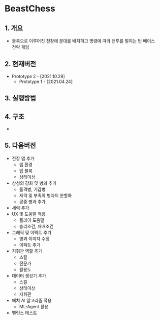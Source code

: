 # BeastChess
## 1. 개요
* 블록으로 이루어진 전장에 분대를 배치하고 명령에 따라 전투를 벌이는 턴 베이스 전략 게임
## 2. 현재버전
* Prototype 2 - [2021.10.29]
  + Prototype 1 - [2021.04.24]
## 3. 실행방법
## 4. 구조
* 
## 5. 다음버전
* 전장 맵 추가
  + 맵 환경
  + 맵 블록
  + 상태이상
* 상성의 강화 및 병과 추가
  + 돌격병, 기갑병
  + 세력 및 부족의 병과의 분할화
  + 공중 병과 추가
* 세력 추가
* UX 및 도움말 적용
  + 플레이 도움말
  + 승리조건, 패배조건
* 그래픽 및 이펙트 추가
  + 병과 이미지 수정
  + 이펙트 추가
* 지휘관 역할 추가
  + 스킬
  + 전문가
  + 활용도
* 데이터 생성기 추가
  + 스킬
  + 상태이상
  + 지휘관
* 배치 AI 알고리즘 적용
  + ML-Agent 활용
* 밸런스 테스트

